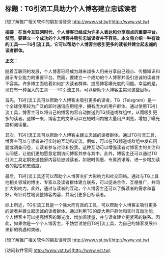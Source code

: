 ## **标题：TG引流工具助力个人博客建立忠诚读者**

[想了解推广相关软件的朋友请登录 http://www.vst.tw](http://www.vst.tw)

**摘要：在当今互联网时代，个人博客已经成为许多人表达和分享观点的重要平台。然而，要建立一个成功的个人博客并吸引忠诚读者并不容易。本文将介绍一种有效的工具——TG引流工具，它可以帮助个人博客主吸引更多的读者并建立起忠诚的读者群体。**

**正文：**

随着互联网的发展，个人博客已经成为越来越多人用来分享自己观点、传播知识和展示专业能力的重要平台。然而，要建立一个成功的个人博客并吸引忠诚的读者并不容易。许多博主面临着如何扩大读者群体、提高博客曝光度的问题。幸运的是，现在有一种强大的工具——TG引流工具，可以帮助个人博客主实现这些目标。

首先，TG引流工具可以帮助个人博客主吸引更多的读者。TG（Telegram）是一个全球使用较为广泛的即时通讯应用程序，拥有庞大的用户群体。通过使用TG引流工具，博客主可以将自己的博客内容自动推送到TG频道或群组中，从而吸引更多的读者。这样一来，博客主的文章可以在短时间内被大量用户浏览，增加了曝光度和阅读量。

其次，TG引流工具可以帮助个人博客主建立忠诚的读者群体。通过TG引流工具，博客主可以与读者进行实时的互动和交流。例如，可以在TG频道或群组中发布问题或调查问卷，让读者参与讨论和投票。这种互动可以增强读者对博客主的关注和认同感，让他们更加愿意定期访问博客并参与其中。此外，博客主还可以通过TG引流工具定期发送独家内容给忠诚读者，如限时优惠、专属资讯等，进一步增加读者的黏性和忠诚度。

最后，TG引流工具还可以帮助个人博客主扩大影响力和社交网络。通过与TG上其他相关领域的博主、专家以及读者群体建立联系，可以促进合作、互相推广，共同扩大影响力。此外，通过与读者的互动，个人博客主还可以了解读者的需求和喜好，有针对性地调整博客内容，并吸引更多目标读者。

综上所述，TG引流工具是一个强大而有效的工具，可以帮助个人博客主吸引更多的读者并建立起忠诚的读者群体。通过利用TG的庞大用户群体和实时互动功能，个人博客主可以提高博客的曝光度、增加阅读量，并与读者建立更紧密的联系。因此，如果你是一个个人博客主，不妨尝试使用TG引流工具，为自己的博客发展带来新的机遇和突破。

[想了解推广相关软件的朋友请登录 http://www.vst.tw](http://www.vst.tw)


[访问软件官网 http://www.vst.tw](http://www.vst.tw)
